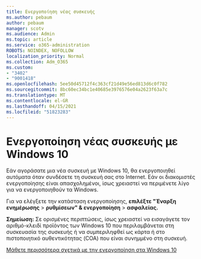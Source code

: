 ```yaml
---
title: Ενεργοποίηση νέας συσκευής
ms.author: pebaum
author: pebaum
manager: scotv
ms.audience: Admin
ms.topic: article
ms.service: o365-administration
ROBOTS: NOINDEX, NOFOLLOW
localization_priority: Normal
ms.collection: Adm_O365
ms.custom:
- "3402"
- "9001418"
ms.openlocfilehash: 5ee50d45712f4c363cf21d49e56ed813d6c0f782
ms.sourcegitcommit: 8bc60ec34bc1e40685e3976576e04a2623f63a7c
ms.translationtype: MT
ms.contentlocale: el-GR
ms.lasthandoff: 04/15/2021
ms.locfileid: "51823283"
---
```

# <a name="activating-a-new-device-running-windows-10"></a>Ενεργοποίηση νέας συσκευής με Windows 10

Εάν αγοράσατε μια νέα συσκευή με Windows 10, θα ενεργοποιηθεί αυτόματα όταν συνδέσετε τη συσκευή σας στο Internet. Εάν οι διακομιστές ενεργοποίησης είναι απασχολημένοι, ίσως χρειαστεί να περιμένετε λίγο για να ενεργοποιηθούν τα Windows.

Για να ελέγξετε την κατάσταση ενεργοποίησης, **επιλέξτε "Έναρξη** **ενημέρωσης**  >  **ρυθμίσεων" & ενεργοποίηση**  >  **ασφαλείας.**

**Σημείωση:** Σε ορισμένες περιπτώσεις, ίσως χρειαστεί να εισαγάγετε τον αριθμό-κλειδί προϊόντος των Windows 10 που περιλαμβάνεται στη συσκευασία της συσκευής ή να συμπεριληφθεί ως κάρτα ή στο πιστοποιητικό αυθεντικότητας (COA) που είναι συνημμένο στη συσκευή.

[Μάθετε περισσότερα σχετικά με την ενεργοποίηση στα Windows 10](https://support.microsoft.com/help/12440)